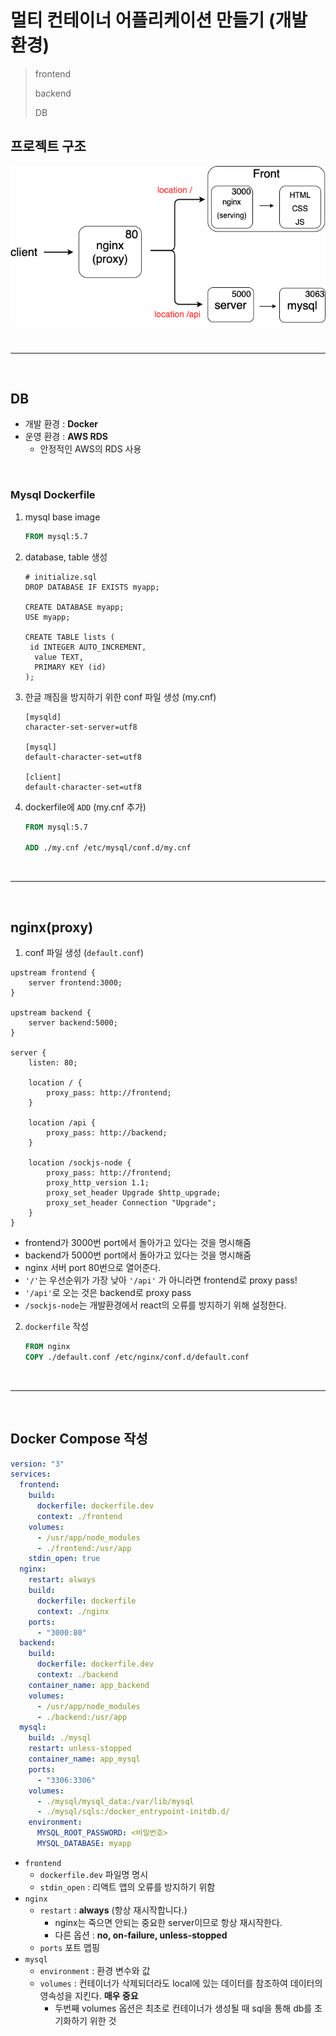 # 멀티 컨테이너 어플리케이션 만들기 (개발 환경)

> frontend
>
> backend
>
> DB

## 프로젝트 구조

![app](assets/images/multi_container_app_01/app.png)

<br>

---

<br>

## DB

- 개발 환경 : **Docker**
- 운영 환경 : **AWS RDS**
  - 안정적인 AWS의 RDS 사용

<br>

### Mysql Dockerfile

1. mysql base image

   ```dockerfile
   FROM mysql:5.7
   ```

2. database, table 생성

   ```mysql
   # initialize.sql
   DROP DATABASE IF EXISTS myapp;
   
   CREATE DATABASE myapp;
   USE myapp;
   
   CREATE TABLE lists (
   	id INTEGER AUTO_INCREMENT,
     value TEXT,
     PRIMARY KEY (id)
   );
   ```

3. 한글 깨짐을 방지하기 위한 conf 파일 생성 (my.cnf)

   ```
   [mysqld]
   character-set-server=utf8
   
   [mysql]
   default-character-set=utf8
   
   [client]
   default-character-set=utf8
   ```

4. dockerfile에 `ADD` (my.cnf 추가)

   ```dockerfile
   FROM mysql:5.7
   
   ADD ./my.cnf /etc/mysql/conf.d/my.cnf
   ```

<br>

---

<br>

## nginx(proxy)

1. conf 파일 생성 (`default.conf`)

```
upstream frontend {
    server frontend:3000;
}

upstream backend {
    server backend:5000;
}

server {
    listen: 80;

    location / {
        proxy_pass: http://frontend;
    }

    location /api {
        proxy_pass: http://backend;
    }

    location /sockjs-node {
        proxy_pass: http://frontend;
        proxy_http_version 1.1;
        proxy_set_header Upgrade $http_upgrade;
        proxy_set_header Connection "Upgrade";
    }
}
```

- frontend가 3000번 port에서 돌아가고 있다는 것을 명시해줌
- backend가 5000번 port에서 돌아가고 있다는 것을 명시해줌
- nginx 서버 port 80번으로 열어준다.
- `'/'`는 우선순위가 가장 낮아 `'/api'` 가 아니라면 frontend로 proxy pass!
- `'/api'`로 오는 것은 backend로 proxy pass
- `/sockjs-node`는 개발환경에서 react의 오류를 방지하기 위해 설정한다.

2. `dockerfile` 작성

   ```dockerfile
   FROM nginx
   COPY ./default.conf /etc/nginx/conf.d/default.conf
   ```

<br>

---

<br>

## Docker Compose 작성

```yaml
version: "3"
services:
  frontend:
    build:
      dockerfile: dockerfile.dev
      context: ./frontend
    volumes:
      - /usr/app/node_modules
      - ./frontend:/usr/app
    stdin_open: true
  nginx:
    restart: always
    build:
      dockerfile: dockerfile
      context: ./nginx
    ports:
      - "3000:80"
  backend:
    build:
      dockerfile: dockerfile.dev
      context: ./backend
    container_name: app_backend
    volumes:
      - /usr/app/node_modules
      - ./backend:/usr/app
  mysql:
    build: ./mysql
    restart: unless-stopped
    container_name: app_mysql
    ports:
      - "3306:3306"
    volumes:
      - ./mysql/mysql_data:/var/lib/mysql
      - ./mysql/sqls:/docker_entrypoint-initdb.d/
    environment:
      MYSQL_ROOT_PASSWORD: <비밀번호>
      MYSQL_DATABASE: myapp
```

- `frontend`
  - `dockerfile.dev` 파일명 명시
  - `stdin_open` : 리액트 앱의 오류를 방지하기 위함
- `nginx`
  - `restart` : **always** (항상 재시작합니다.)
    - nginx는 죽으면 안되는 중요한 server이므로 항상 재시작한다.
    - 다른 옵션 : **no, on-failure, unless-stopped**
  - `ports` 포트 맵핑
- `mysql`
  - `environment` : 환경 변수와 값
  - `volumes` : 컨테이너가 삭제되더라도 local에 있는 데이터를 참조하여 데이터의 영속성을 지킨다. **매우 중요**
    - 두번째 volumes 옵션은 최초로 컨테이너가 생성될 때 sql을 통해 db를 초기화하기 위한 것

